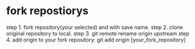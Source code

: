 # fork repostiorys

step 1. fork repository(your selected) and with save name.
step 2. clone original repository to local.
step 3. git remote rename origin upstream
step 4. add origin to your fork repository: git add origin [your_fork_repository]